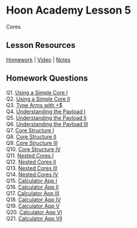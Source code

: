 # Hoon Academy Lesson 5
Cores

## Lesson Resources
[Homework](https://forms.gle/2asUR9qMt3fDcYVa8) | [Video](https://youtu.be/gmqAz1ej6W8) | [Notes](https://github.com/tamlut-modnys/curriculum/blob/main/ha-23-3/ha5/lesson5.md)

## Homework Questions
Q1. [Using a Simple Core I](./hw5/q01.hoon)  
Q2. [Using a Simple Core II](./hw5/q02.hoon)  
Q3. [Type Arms with +$](./hw5/q03.hoon)  
Q4. [Understanding the Payload I](./hw5/q04.hoon)  
Q5. [Understanding the Payload II](./hw5/q05.hoon)  
Q6. [Understanding the Payload III](./hw5/q06.hoon)  
Q7. [Core Structure I](./hw5/q07.hoon)  
Q8. [Core Structure II](./hw5/q08.hoon)  
Q9. [Core Structure III](./hw5/q09.hoon)  
Q10. [Core Structure IV](./hw5/q10.hoon)  
Q11. [Nested Cores I](./hw5/q11.hoon)  
Q12. [Nested Cores II](./hw5/q12.hoon)  
Q13. [Nested Cores III](./hw5/q13.hoon)  
Q14. [Nested Cores IV](./hw5/q14.hoon)  
Q15. [Calculator App I](./hw5/q15.hoon)  
Q16. [Calculator App II](./hw5/q16.hoon)  
Q17. [Calculator App III](./hw5/q17.hoon)  
Q18. [Calculator App IV](./hw5/q18.hoon)  
Q19. [Calculator App V](./hw5/q19.hoon)  
Q20. [Calculator App VI](./hw5/q20.hoon)  
Q21. [Calculator App VII](./hw5/q21.hoon)  
